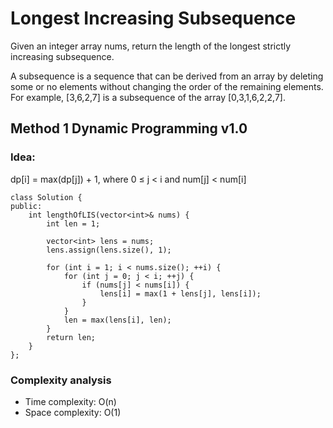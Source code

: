 # Longest Increasing Subsequence
Given an integer array nums, return the length of the longest strictly increasing subsequence.

A subsequence is a sequence that can be derived from an array by deleting some or no elements without changing the order of the remaining elements. For example, [3,6,2,7] is a subsequence of the array [0,3,1,6,2,2,7].

## Method 1 Dynamic Programming v1.0
### Idea: 
dp[i] = max(dp[j]) + 1, where 0 ≤ j < i and num[j] < num[i]

```
class Solution {
public:
    int lengthOfLIS(vector<int>& nums) {
        int len = 1;
        
        vector<int> lens = nums;
        lens.assign(lens.size(), 1);

        for (int i = 1; i < nums.size(); ++i) {
            for (int j = 0; j < i; ++j) {
                if (nums[j] < nums[i]) {
                    lens[i] = max(1 + lens[j], lens[i]);
                }
            }
            len = max(lens[i], len);
        }
        return len;
    }
};
```

### Complexity analysis
- Time complexity: O(n)
- Space complexity: O(1)